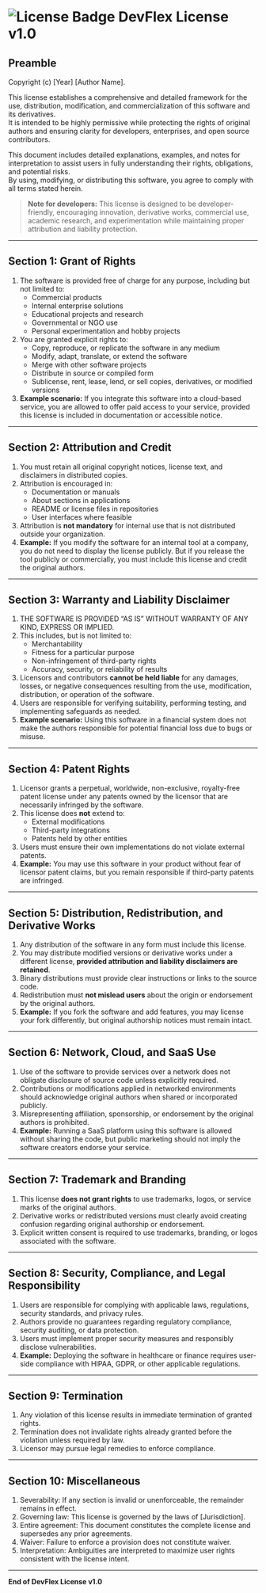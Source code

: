 # ![License Badge](https://img.shields.io/badge/License-DevFlex-brightgreen) DevFlex License v1.0

## Preamble
Copyright (c) [Year] [Author Name].

This license establishes a comprehensive and detailed framework for the use, distribution, modification, and commercialization of this software and its derivatives.  
It is intended to be highly permissive while protecting the rights of original authors and ensuring clarity for developers, enterprises, and open source contributors.  

This document includes detailed explanations, examples, and notes for interpretation to assist users in fully understanding their rights, obligations, and potential risks.  
By using, modifying, or distributing this software, you agree to comply with all terms stated herein.

> **Note for developers:** This license is designed to be developer-friendly, encouraging innovation, derivative works, commercial use, academic research, and experimentation while maintaining proper attribution and liability protection.

---

## Section 1: Grant of Rights
1. The software is provided free of charge for any purpose, including but not limited to:  
   - Commercial products  
   - Internal enterprise solutions  
   - Educational projects and research  
   - Governmental or NGO use  
   - Personal experimentation and hobby projects
2. You are granted explicit rights to:  
   - Copy, reproduce, or replicate the software in any medium  
   - Modify, adapt, translate, or extend the software  
   - Merge with other software projects  
   - Distribute in source or compiled form  
   - Sublicense, rent, lease, lend, or sell copies, derivatives, or modified versions
3. **Example scenario:** If you integrate this software into a cloud-based service, you are allowed to offer paid access to your service, provided this license is included in documentation or accessible notice.

---

## Section 2: Attribution and Credit
1. You must retain all original copyright notices, license text, and disclaimers in distributed copies.  
2. Attribution is encouraged in:  
   - Documentation or manuals  
   - About sections in applications  
   - README or license files in repositories  
   - User interfaces where feasible
3. Attribution is **not mandatory** for internal use that is not distributed outside your organization.
4. **Example:** If you modify the software for an internal tool at a company, you do not need to display the license publicly. But if you release the tool publicly or commercially, you must include this license and credit the original authors.

---

## Section 3: Warranty and Liability Disclaimer
1. THE SOFTWARE IS PROVIDED “AS IS” WITHOUT WARRANTY OF ANY KIND, EXPRESS OR IMPLIED.  
2. This includes, but is not limited to:  
   - Merchantability  
   - Fitness for a particular purpose  
   - Non-infringement of third-party rights  
   - Accuracy, security, or reliability of results
3. Licensors and contributors **cannot be held liable** for any damages, losses, or negative consequences resulting from the use, modification, distribution, or operation of the software.  
4. Users are responsible for verifying suitability, performing testing, and implementing safeguards as needed.  
5. **Example scenario:** Using this software in a financial system does not make the authors responsible for potential financial loss due to bugs or misuse.

---

## Section 4: Patent Rights
1. Licensor grants a perpetual, worldwide, non-exclusive, royalty-free patent license under any patents owned by the licensor that are necessarily infringed by the software.  
2. This license does **not** extend to:  
   - External modifications  
   - Third-party integrations  
   - Patents held by other entities
3. Users must ensure their own implementations do not violate external patents.  
4. **Example:** You may use this software in your product without fear of licensor patent claims, but you remain responsible if third-party patents are infringed.

---

## Section 5: Distribution, Redistribution, and Derivative Works
1. Any distribution of the software in any form must include this license.  
2. You may distribute modified versions or derivative works under a different license, **provided attribution and liability disclaimers are retained**.  
3. Binary distributions must provide clear instructions or links to the source code.  
4. Redistribution must **not mislead users** about the origin or endorsement by the original authors.  
5. **Example:** If you fork the software and add features, you may license your fork differently, but original authorship notices must remain intact.

---

## Section 6: Network, Cloud, and SaaS Use
1. Use of the software to provide services over a network does not obligate disclosure of source code unless explicitly required.  
2. Contributions or modifications applied in networked environments should acknowledge original authors when shared or incorporated publicly.  
3. Misrepresenting affiliation, sponsorship, or endorsement by the original authors is prohibited.  
4. **Example:** Running a SaaS platform using this software is allowed without sharing the code, but public marketing should not imply the software creators endorse your service.

---

## Section 7: Trademark and Branding
1. This license **does not grant rights** to use trademarks, logos, or service marks of the original authors.  
2. Derivative works or redistributed versions must clearly avoid creating confusion regarding original authorship or endorsement.  
3. Explicit written consent is required to use trademarks, branding, or logos associated with the software.

---

## Section 8: Security, Compliance, and Legal Responsibility
1. Users are responsible for complying with applicable laws, regulations, security standards, and privacy rules.  
2. Authors provide no guarantees regarding regulatory compliance, security auditing, or data protection.  
3. Users must implement proper security measures and responsibly disclose vulnerabilities.  
4. **Example:** Deploying the software in healthcare or finance requires user-side compliance with HIPAA, GDPR, or other applicable regulations.

---

## Section 9: Termination
1. Any violation of this license results in immediate termination of granted rights.  
2. Termination does not invalidate rights already granted before the violation unless required by law.  
3. Licensor may pursue legal remedies to enforce compliance.

---

## Section 10: Miscellaneous
1. Severability: If any section is invalid or unenforceable, the remainder remains in effect.  
2. Governing law: This license is governed by the laws of [Jurisdiction].  
3. Entire agreement: This document constitutes the complete license and supersedes any prior agreements.  
4. Waiver: Failure to enforce a provision does not constitute waiver.  
5. Interpretation: Ambiguities are interpreted to maximize user rights consistent with the license intent.

---

**End of DevFlex License v1.0**
